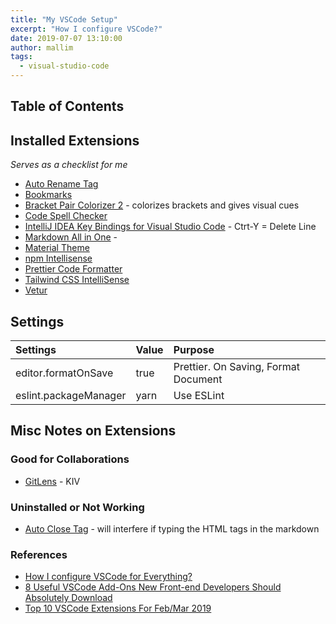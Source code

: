 ```yaml
---
title: "My VSCode Setup"
excerpt: "How I configure VSCode?"
date: 2019-07-07 13:10:00
author: mallim
tags:
  - visual-studio-code
---
```


## Table of Contents

## Installed Extensions

_Serves as a checklist for me_

- [Auto Rename Tag](https://marketplace.visualstudio.com/items?itemName=formulahendry.auto-rename-tag)
- [Bookmarks](https://marketplace.visualstudio.com/items?itemName=alefragnani.Bookmarks)
- [Bracket Pair Colorizer 2](https://marketplace.visualstudio.com/items?itemName=CoenraadS.bracket-pair-colorizer-2) - colorizes brackets and gives visual cues
- [Code Spell Checker](https://marketplace.visualstudio.com/items?itemName=streetsidesoftware.code-spell-checker)
- [IntelliJ IDEA Key Bindings for Visual Studio Code](https://marketplace.visualstudio.com/items?itemName=k--kato.intellij-idea-keybindings) - Ctrt-Y = Delete Line
- [Markdown All in One](https://marketplace.visualstudio.com/items?itemName=yzhang.markdown-all-in-one) -
- [Material Theme](https://marketplace.visualstudio.com/items?itemName=Equinusocio.vsc-material-theme)
- [npm Intellisense](https://marketplace.visualstudio.com/items?itemName=christian-kohler.npm-intellisense)
- [Prettier Code Formatter](https://marketplace.visualstudio.com/items?itemName=esbenp.prettier-vscode)
- [Tailwind CSS IntelliSense](https://marketplace.visualstudio.com/items?itemName=bradlc.vscode-tailwindcss)
- [Vetur](https://marketplace.visualstudio.com/items?itemName=octref.vetur)

## Settings

| Settings              | Value | Purpose                              |
| :-------------------- | :---- | :----------------------------------- |
| editor.formatOnSave   | true  | Prettier. On Saving, Format Document |
| eslint.packageManager | yarn  | Use ESLint                           |

## Misc Notes on Extensions

### Good for Collaborations

- [GitLens](https://marketplace.visualstudio.com/items?itemName=eamodio.gitlens) - KIV

### Uninstalled or Not Working

- [Auto Close Tag](https://marketplace.visualstudio.com/items?itemName=formulahendry.auto-close-tag) - will interfere if typing the HTML tags in the markdown

### References

- [How I configure VSCode for Everything?](https://hackernoon.com/how-i-configure-vscode-for-everything-7df65a316a52)
- [8 Useful VSCode Add-Ons New Front-end Developers Should Absolutely Download](https://medium.com/swlh/8-useful-vscode-add-ons-new-front-end-developers-should-absolutely-download-e77e6004d537)
- [Top 10 VSCode Extensions For Feb/Mar 2019](https://blog.usejournal.com/top-10-vscode-extensions-for-feb-mar-2019-e27a4b532a02)
